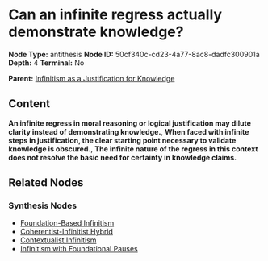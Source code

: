 # Can an infinite regress actually demonstrate knowledge?

**Node Type:** antithesis
**Node ID:** 50cf340c-cd23-4a77-8ac8-dadfc300901a
**Depth:** 4
**Terminal:** No

**Parent:** [Infinitism as a Justification for Knowledge](infinitism-as-a-justification-for-knowledge-synthesis-55db3b60-e4c1-4136-8a51-55cb3eb85d8d.md)

## Content

**An infinite regress in moral reasoning or logical justification may dilute clarity instead of demonstrating knowledge.**, **When faced with infinite steps in justification, the clear starting point necessary to validate knowledge is obscured.**, **The infinite nature of the regress in this context does not resolve the basic need for certainty in knowledge claims.**

## Related Nodes

### Synthesis Nodes

- [Foundation-Based Infinitism](foundation-based-infinitism-synthesis-b5170c75-da40-4cf7-9033-a3661d5181c6.md)
- [Coherentist-Infinitist Hybrid](coherentist-infinitist-hybrid-synthesis-1f312bbf-04e1-4dd5-a324-8b0616ffdf69.md)
- [Contextualist Infinitism](contextualist-infinitism-synthesis-97af3e40-ae44-4053-8426-f006ab5922fb.md)
- [Infinitism with Foundational Pauses](infinitism-with-foundational-pauses-synthesis-72eae932-aed0-4fe2-be82-3b9e5168007c.md)
